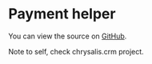 
# Payment helper

You can view the source on [GitHub](https://github.com/craigfrancis/framework/blob/main/framework/0.1/library/class/payment/payment.php).

Note to self, check chrysalis.crm project.
